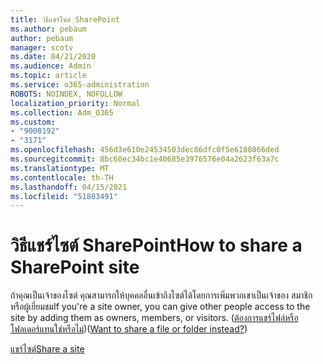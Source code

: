 ```yaml
---
title: วิธีแชร์ไซต์ SharePoint
ms.author: pebaum
author: pebaum
manager: scotv
ms.date: 04/21/2020
ms.audience: Admin
ms.topic: article
ms.service: o365-administration
ROBOTS: NOINDEX, NOFOLLOW
localization_priority: Normal
ms.collection: Adm_O365
ms.custom:
- "9000192"
- "3171"
ms.openlocfilehash: 456d3e610e24534503dec86dfc0f5e6180866ded
ms.sourcegitcommit: 8bc60ec34bc1e40685e3976576e04a2623f63a7c
ms.translationtype: MT
ms.contentlocale: th-TH
ms.lasthandoff: 04/15/2021
ms.locfileid: "51803491"
---
```

# <a name="how-to-share-a-sharepoint-site"></a><span data-ttu-id="93549-102">วิธีแชร์ไซต์ SharePoint</span><span class="sxs-lookup"><span data-stu-id="93549-102">How to share a SharePoint site</span></span>

<span data-ttu-id="93549-103">ถ้าคุณเป็นเจ้าของไซต์ คุณสามารถให้บุคคลอื่นเข้าถึงไซต์ได้โดยการเพิ่มพวกเขาเป็นเจ้าของ สมาชิก หรือผู้เยี่ยมชม</span><span class="sxs-lookup"><span data-stu-id="93549-103">If you're a site owner, you can give other people access to the site by adding them as owners, members, or visitors.</span></span> <span data-ttu-id="93549-104">([ต้องการแชร์ไฟล์หรือโฟลเดอร์แทนใช่หรือไม่](https://support.office.com/article/share-sharepoint-files-or-folders-1fe37332-0f9a-4719-970e-d2578da4941c))</span><span class="sxs-lookup"><span data-stu-id="93549-104">([Want to share a file or folder instead?](https://support.office.com/article/share-sharepoint-files-or-folders-1fe37332-0f9a-4719-970e-d2578da4941c))</span></span>

[<span data-ttu-id="93549-105">แชร์ไซต์</span><span class="sxs-lookup"><span data-stu-id="93549-105">Share a site</span></span>](https://support.office.com/article/share-a-site-958771a8-d041-4eb8-b51c-afea2eae3658)